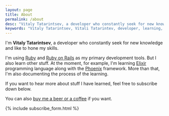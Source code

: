 ```yaml
---
layout: page
title: About
permalink: /about
desc: "Vitaly Tatarintsev, a developer who constantly seek for new knowledge and like to hone my skills"
keywords: "Vitaly Tatarintsev, Vitali Tatarintev, developer, learning, Elixir, Phoenix, Ruby, Ruby on Rails"
---
```


I'm **Vitaly Tatarintsev**, a developer who constantly seek for new knowledge and like to hone my skills.


I'm using [Ruby](https://www.ruby-lang.org) and [Ruby on Rails](http://rubyonrails.org/) as my primary development tools.
But I also learn other stuff.
At the moment, for example, I'm learning [Elixir](https://elixir-lang.org/) programming language along with the [Phoenix](http://phoenixframework.org/) framework.
More than that, I'm also documenting the process of the learning.


If you want to hear more about stuff I have learned, feel free to subscribe down below.


You can also <a href="https://paypal.me/ck3g" target="_blank">buy me a beer or a coffee</a> if you want.

<div class="subscribe-form margin-top-100">
  {% include subscribe_form.html %}
</div>
